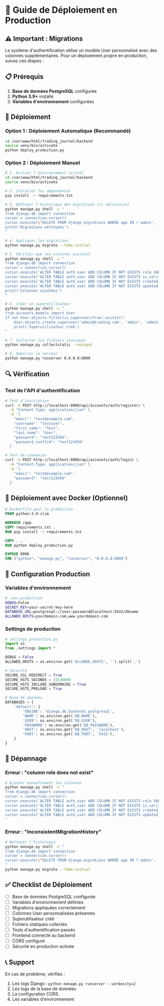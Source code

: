 # 🚀 Guide de Déploiement en Production

## ⚠️ Important : Migrations

Le système d'authentification utilise un modèle User personnalisé avec des colonnes supplémentaires. Pour un déploiement propre en production, suivez ces étapes :

## 📋 Prérequis

1. **Base de données PostgreSQL** configurée
2. **Python 3.9+** installé
3. **Variables d'environnement** configurées

## 🔧 Déploiement

### Option 1 : Déploiement Automatique (Recommandé)

```bash
cd /var/www/html/trading_journal/backend
source venv/bin/activate
python deploy_production.py
```

### Option 2 : Déploiement Manuel

```bash
# 1. Activer l'environnement virtuel
cd /var/www/html/trading_journal/backend
source venv/bin/activate

# 2. Installer les dépendances
pip install -r requirements.txt

# 3. Nettoyer l'historique des migrations (si nécessaire)
python manage.py shell -c "
from django.db import connection
cursor = connection.cursor()
cursor.execute(\"DELETE FROM django_migrations WHERE app IN ('admin', 'auth', 'trades')\")
print('Migrations nettoyées')
"

# 4. Appliquer les migrations
python manage.py migrate --fake-initial

# 5. Vérifier que les colonnes existent
python manage.py shell -c "
from django.db import connection
cursor = connection.cursor()
cursor.execute('ALTER TABLE auth_user ADD COLUMN IF NOT EXISTS role VARCHAR(20) DEFAULT \\'user\\'')
cursor.execute('ALTER TABLE auth_user ADD COLUMN IF NOT EXISTS is_verified BOOLEAN DEFAULT FALSE')
cursor.execute('ALTER TABLE auth_user ADD COLUMN IF NOT EXISTS created_at TIMESTAMP WITH TIME ZONE DEFAULT NOW()')
cursor.execute('ALTER TABLE auth_user ADD COLUMN IF NOT EXISTS updated_at TIMESTAMP WITH TIME ZONE DEFAULT NOW()')
print('Colonnes ajoutées')
"

# 6. Créer un superutilisateur
python manage.py shell -c "
from accounts.models import User
if not User.objects.filter(is_superuser=True).exists():
    User.objects.create_superuser('admin@trading.com', 'admin', 'admin123', 'Admin', 'User')
    print('Superutilisateur créé')
"

# 7. Collecter les fichiers statiques
python manage.py collectstatic --noinput

# 8. Démarrer le serveur
python manage.py runserver 0.0.0.0:8000
```

## 🔍 Vérification

### Test de l'API d'authentification

```bash
# Test d'inscription
curl -X POST http://localhost:8000/api/accounts/auth/register/ \
  -H "Content-Type: application/json" \
  -d '{
    "email": "test@example.com",
    "username": "testuser",
    "first_name": "Test",
    "last_name": "User",
    "password": "test123456",
    "password_confirm": "test123456"
  }'

# Test de connexion
curl -X POST http://localhost:8000/api/accounts/auth/login/ \
  -H "Content-Type: application/json" \
  -d '{
    "email": "test@example.com",
    "password": "test123456"
  }'
```

## 🐳 Déploiement avec Docker (Optionnel)

```dockerfile
# Dockerfile pour la production
FROM python:3.9-slim

WORKDIR /app
COPY requirements.txt .
RUN pip install -r requirements.txt

COPY . .
RUN python deploy_production.py

EXPOSE 8000
CMD ["python", "manage.py", "runserver", "0.0.0.0:8000"]
```

## 🔧 Configuration Production

### Variables d'environnement

```bash
# .env.production
DEBUG=False
SECRET_KEY=your-secret-key-here
DATABASE_URL=postgresql://user:password@localhost:5432/dbname
ALLOWED_HOSTS=yourdomain.com,www.yourdomain.com
```

### Settings de production

```python
# settings_production.py
import os
from .settings import *

DEBUG = False
ALLOWED_HOSTS = os.environ.get('ALLOWED_HOSTS', '').split(',')

# Sécurité
SECURE_SSL_REDIRECT = True
SECURE_HSTS_SECONDS = 31536000
SECURE_HSTS_INCLUDE_SUBDOMAINS = True
SECURE_HSTS_PRELOAD = True

# Base de données
DATABASES = {
    'default': {
        'ENGINE': 'django.db.backends.postgresql',
        'NAME': os.environ.get('DB_NAME'),
        'USER': os.environ.get('DB_USER'),
        'PASSWORD': os.environ.get('DB_PASSWORD'),
        'HOST': os.environ.get('DB_HOST', 'localhost'),
        'PORT': os.environ.get('DB_PORT', '5432'),
    }
}
```

## 🚨 Dépannage

### Erreur : "column role does not exist"

```bash
# Ajouter manuellement les colonnes
python manage.py shell -c "
from django.db import connection
cursor = connection.cursor()
cursor.execute('ALTER TABLE auth_user ADD COLUMN IF NOT EXISTS role VARCHAR(20) DEFAULT \\'user\\'')
cursor.execute('ALTER TABLE auth_user ADD COLUMN IF NOT EXISTS is_verified BOOLEAN DEFAULT FALSE')
cursor.execute('ALTER TABLE auth_user ADD COLUMN IF NOT EXISTS created_at TIMESTAMP WITH TIME ZONE DEFAULT NOW()')
cursor.execute('ALTER TABLE auth_user ADD COLUMN IF NOT EXISTS updated_at TIMESTAMP WITH TIME ZONE DEFAULT NOW()')
"
```

### Erreur : "InconsistentMigrationHistory"

```bash
# Nettoyer l'historique
python manage.py shell -c "
from django.db import connection
cursor = connection.cursor()
cursor.execute(\"DELETE FROM django_migrations WHERE app IN ('admin', 'auth', 'trades')\")
"
python manage.py migrate --fake-initial
```

## ✅ Checklist de Déploiement

- [ ] Base de données PostgreSQL configurée
- [ ] Variables d'environnement définies
- [ ] Migrations appliquées correctement
- [ ] Colonnes User personnalisées présentes
- [ ] Superutilisateur créé
- [ ] Fichiers statiques collectés
- [ ] Tests d'authentification passés
- [ ] Frontend connecté au backend
- [ ] CORS configuré
- [ ] Sécurité en production activée

## 📞 Support

En cas de problème, vérifiez :
1. Les logs Django : `python manage.py runserver --verbosity=2`
2. Les logs de la base de données
3. La configuration CORS
4. Les variables d'environnement
